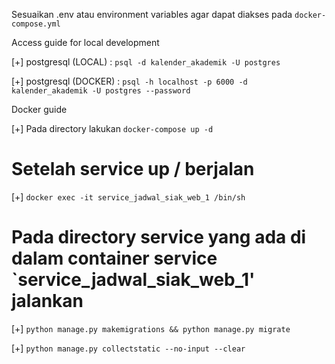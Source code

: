 Sesuaikan .env atau environment variables agar dapat diakses pada `docker-compose.yml`

Access guide for local development

[+] postgresql (LOCAL) : `psql -d kalender_akademik -U postgres`

[+] postgresql (DOCKER) : `psql -h localhost -p 6000 -d kalender_akademik -U postgres --password`

Docker guide

[+] Pada directory lakukan `docker-compose up -d`

# Setelah service up / berjalan

[+] `docker exec -it service_jadwal_siak_web_1 /bin/sh`

# Pada directory service yang ada di dalam container service `service_jadwal_siak_web_1' jalankan

[+] `python manage.py makemigrations && python manage.py migrate`

[+] `python manage.py collectstatic --no-input --clear`
